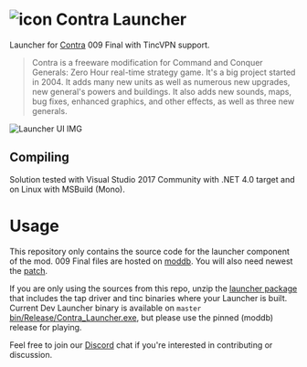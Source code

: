 # ![icon](https://user-images.githubusercontent.com/5067989/39086645-d642c65a-458c-11e8-92c4-189a1a704d2b.png) Contra Launcher

Launcher for [Contra](http://www.moddb.com/mods/contra) 009 Final with TincVPN support.

>Contra is a freeware modification for Command and Conquer Generals: Zero Hour real-time strategy game. It's a big project started in 2004. It adds many new units as well as numerous new upgrades, new general's powers and buildings. It also adds new sounds, maps, bug fixes, enhanced graphics, and other effects, as well as three new generals.

![Launcher UI IMG](https://user-images.githubusercontent.com/5067989/53661832-47733800-3c59-11e9-8b4d-a804381ba9a0.png)

## Compiling

Solution tested with Visual Studio 2017 Community with .NET 4.0 target and on Linux with MSBuild (Mono).

# Usage

This repository only contains the source code for the launcher component of the mod.
009 Final files are hosted on [moddb](https://www.moddb.com/mods/contra/downloads/contra-009-final).
You will also need newest the [patch](https://www.moddb.com/mods/contra/downloads/contra-009-final-patch-1).

If you are only using the sources from this repo, unzip the [launcher package](https://github.com/ThePredatorBG/contra-launcher/files/2920827/contra-dist.zip) that includes the tap driver and tinc binaries where your Launcher is built.
Current Dev Launcher binary is available on `master` [bin/Release/Contra_Launcher.exe](https://github.com/ThePredatorBG/contra-launcher/raw/master/bin/Release/Contra_Launcher.exe), but please use the pinned (moddb) release for playing.

Feel free to join our [Discord](https://discordapp.com/invite/015E6KXXHmdWFXCtt) chat if you're interested in contributing or discussion.
